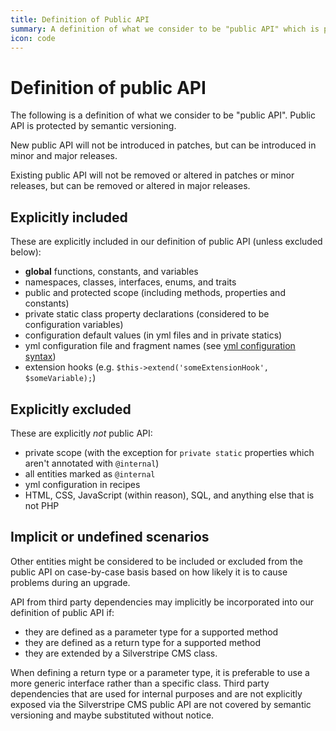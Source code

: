 ```yaml
---
title: Definition of Public API
summary: A definition of what we consider to be "public API" which is protected by semantic versioning
icon: code
---
```


# Definition of public API

The following is a definition of what we consider to be "public API". Public API is protected by semantic versioning.

New public API will not be introduced in patches, but can be introduced in minor and major releases.

Existing public API will not be removed or altered in patches or minor releases, but can be removed or altered in major releases.

## Explicitly included

These are explicitly included in our definition of public API (unless excluded below):

* **global** functions, constants, and variables
* namespaces, classes, interfaces, enums, and traits
* public and protected scope (including methods, properties and constants)
* private static class property declarations (considered to be configuration variables)
* configuration default values (in yml files and in private statics)
* yml configuration file and fragment names (see [yml configuration syntax](/developer_guides/configuration/configuration/#syntax))
* extension hooks (e.g. `$this->extend('someExtensionHook', $someVariable);`)

## Explicitly excluded

These are explicitly _not_ public API:

* private scope (with the exception for `private static` properties which aren't annotated with `@internal`)
* all entities marked as `@internal`
* yml configuration in recipes
* HTML, CSS, JavaScript (within reason), SQL, and anything else that is not PHP

## Implicit or undefined scenarios

Other entities might be considered to be included or excluded from the public API on case-by-case basis based on how likely it is to cause problems during an upgrade.

API from third party dependencies may implicitly be incorporated into our definition of public API if:

* they are defined as a parameter type for a supported method
* they are defined as a return type for a supported method
* they are extended by a Silverstripe CMS class.

When defining a return type or a parameter type, it is preferable to use a more generic interface rather than a specific class. Third party dependencies that are used for internal purposes and are not explicitly exposed via the Silverstripe CMS public API are not covered by semantic versioning and maybe substituted without notice.